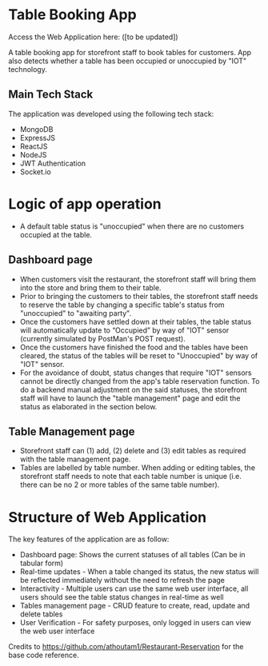 # Table Booking App

Access the Web Application here: ([to be updated])

A table booking app for storefront staff to book tables for customers. App also detects whether a table has been occupied or unoccupied by "IOT" technology.

## Main Tech Stack

The application was developed using the following tech stack:

- MongoDB
- ExpressJS
- ReactJS
- NodeJS
- JWT Authentication
- Socket.io

# Logic of app operation

- A default table status is "unoccupied" when there are no customers occupied at the table.

## Dashboard page
- When customers visit the restaurant, the storefront staff will bring them into the store and bring them to their table. 
- Prior to bringing the customers to their tables, the storefront staff needs to reserve the table by changing a specific table's status from "unoccupied" to "awaiting party".
- Once the customers have settled down at their tables, the table status will automatically update to “Occupied” by way of "IOT" sensor (currently simulated by PostMan's POST request).
- Once the customers have finished the food and the tables have been cleared, the status of the tables will be reset to "Unoccupied" by way of "IOT" sensor.
- For the avoidance of doubt, status changes that require "IOT" sensors cannot be directly changed from the app's table reservation function. To do a backend manual adjustment on the said statuses, the storefront staff will have to launch the "table management" page and edit the status as elaborated in the section below. 

## Table Management page
- Storefront staff can (1) add, (2) delete and (3) edit tables as required with the table management page.
- Tables are labelled by table number. When adding or editing tables, the storefront staff needs to note that each table number is unique (i.e. there can be no 2 or more tables of the same table number).

# Structure of Web Application

The key features of the application are as follow:

- Dashboard page: Shows the current statuses of all tables (Can be in tabular form)
- Real-time updates - When a table changed its status, the new status will be reflected immediately without the need to refresh the page
- Interactivity - Multiple users can use the same web user interface, all users should see the table status changes in real-time as well
- Tables management page - CRUD feature to create, read, update and delete tables
- User Verification - For safety purposes, only logged in users can view the web user interface

Credits to https://github.com/athoutam1/Restaurant-Reservation for the base code reference.